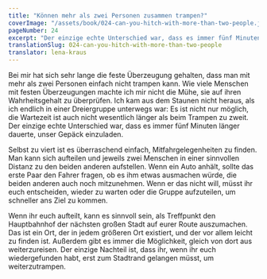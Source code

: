 ```yaml
---
title: "Können mehr als zwei Personen zusammen trampen?"
coverImage: "/assets/book/024-can-you-hitch-with-more-than-two-people.jpg"
pageNumber: 24
excerpt: "Der einzige echte Unterschied war, dass es immer fünf Minuten länger dauerte, unser Gepäck einzuladen."
translationSlug: 024-can-you-hitch-with-more-than-two-people
translator: lena-kraus
---
```


Bei mir hat sich sehr lange die feste Überzeugung gehalten, dass man mit mehr als zwei Personen einfach nicht trampen kann. Wie viele Menschen mit festen Überzeugungen machte ich mir nicht die Mühe, sie auf ihren Wahrheitsgehalt zu überprüfen. Ich kam aus dem Staunen nicht heraus, als ich endlich in einer Dreiergruppe unterwegs war: Es ist nicht nur möglich, die Wartezeit ist auch nicht wesentlich länger als beim Trampen zu zweit. Der einzige echte Unterschied war, dass es immer fünf Minuten länger dauerte, unser Gepäck einzuladen.

Selbst zu viert ist es überraschend einfach, Mitfahrgelegenheiten zu finden. Man kann sich aufteilen und jeweils zwei Menschen in einer sinnvollen Distanz zu den beiden anderen aufstellen. Wenn ein Auto anhält, sollte das erste Paar den Fahrer fragen, ob es ihm etwas ausmachen würde, die beiden anderen auch noch mitzunehmen. Wenn er das nicht will, müsst ihr euch entscheiden, wieder zu warten oder die Gruppe aufzuteilen, um schneller ans Ziel zu kommen.

Wenn ihr euch aufteilt, kann es sinnvoll sein, als Treffpunkt den Hauptbahnhof der nächsten großen Stadt auf eurer Route auszumachen. Das ist ein Ort, der in jedem größeren Ort existiert, und der vor allem leicht zu finden ist. Außerdem gibt es immer die Möglichkeit, gleich von dort aus weiterzureisen. Der einzige Nachteil ist, dass ihr, wenn ihr euch wiedergefunden habt, erst zum Stadtrand gelangen müsst, um weiterzutrampen.
